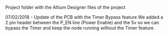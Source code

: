 Project folder with the Altium Designer files of the project

07/02/2018 - Update of the PCB with the Timer Bypass feature
We added a 2 pin header between the P_EN line (Power Enable) and the 5v so we can bypass the Timer and keep the node running without the Timer feature. 
